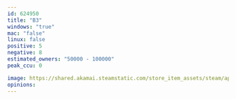 ```yaml
---
id: 624950
title: "B3"
windows: "true"
mac: "false"
linux: false
positive: 5
negative: 8
estimated_owners: "50000 - 100000"
peak_ccu: 0

image: https://shared.akamai.steamstatic.com/store_item_assets/steam/apps/624950/header.jpg?t=1685024673
opinions:
---
```

